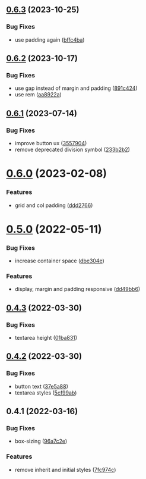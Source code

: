 ## [0.6.3](https://github.com/ionited/particle/compare/0.6.2...0.6.3) (2023-10-25)

### Bug Fixes

* use padding again ([bffc4ba](https://github.com/ionited/particle/commit/bffc4ba5ff133531c74d8642d543cf2434953e46))

## [0.6.2](https://github.com/ionited/particle/compare/0.6.1...0.6.2) (2023-10-17)

### Bug Fixes

* use gap instead of margin and padding ([891c424](https://github.com/ionited/particle/commit/891c4249c4c7b831f2b62fb50df579bb92c4584f))
* use rem ([aa8922a](https://github.com/ionited/particle/commit/aa8922a8e3c199f69d0bd6eb31e09993687459c3))

## [0.6.1](https://github.com/ionited/particle/compare/0.6.0...0.6.1) (2023-07-14)

### Bug Fixes

* improve button ux ([3557904](https://github.com/ionited/particle/commit/3557904367c0033cff7c328b9b8e84389c8fa648))
* remove deprecated division symbol ([233b2b2](https://github.com/ionited/particle/commit/233b2b27c5389aa1d399c188dd99e8f1899c6e6b))

# [0.6.0](https://github.com/ionited/particle/compare/0.5.0...0.6.0) (2023-02-08)

### Features

* grid and col padding ([ddd2766](https://github.com/ionited/particle/commit/ddd27668c141d4989b86c7b332ffa5c4d3d2d77d))

# [0.5.0](https://github.com/ionited/particle/compare/0.4.3...0.5.0) (2022-05-11)

### Bug Fixes

* increase container space ([dbe304e](https://github.com/ionited/particle/commit/dbe304ebb9ba860b49ddc90d4a4e5fed699af4a2))

### Features

* display, margin and padding responsive ([dd49bb6](https://github.com/ionited/particle/commit/dd49bb6567b3fc024f22ace4aefe1db5f820ee57))

## [0.4.3](https://github.com/ionited/particle/compare/0.4.2...0.4.3) (2022-03-30)

### Bug Fixes

* textarea height ([01ba831](https://github.com/ionited/particle/commit/01ba831e78bb7122f27c5cabf71b5730b34ca32d))

## [0.4.2](https://github.com/ionited/particle/compare/0.4.1...0.4.2) (2022-03-30)

### Bug Fixes

* button text ([37e5a88](https://github.com/ionited/particle/commit/37e5a8869d0cc885d6643e7223b973d8e213d47e))
* textarea styles ([5cf99ab](https://github.com/ionited/particle/commit/5cf99abe9aa9086cb09bb543e8ac06160773eae8))

## 0.4.1 (2022-03-16)

### Bug Fixes

* box-sizing ([96a7c2e](https://github.com/ionited/particle/commit/96a7c2e227fda778afd082bf988e51bafbbbefc1))

### Features

* remove inherit and initial styles ([7fc974c](https://github.com/ionited/particle/commit/7fc974cd8ac121bdbde6b7ccec61cd64bbc215b3))
